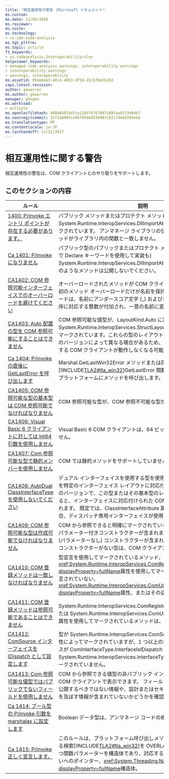 ```yaml
---
title: "相互運用性の警告 |Microsoft ドキュメント"
ms.custom: 
ms.date: 11/04/2016
ms.reviewer: 
ms.suite: 
ms.technology:
- vs-ide-code-analysis
ms.tgt_pltfrm: 
ms.topic: article
f1_keywords:
- vs.codeanalysis.Interoperabilityrules
helpviewer_keywords:
- managed code analysis warnings, interoperability warnings
- interoperability warnings
- warnings, interoperability
ms.assetid: 95de6eb3-40c4-4063-9f59-25cb70e3b2b3
caps.latest.revision: 
author: gewarren
ms.author: gewarren
manager: ghogen
ms.workload:
- multiple
ms.openlocfilehash: 9d8a0587bdfce2284f4767087c88faab573e04b7
ms.sourcegitcommit: 32f1a690fc445f9586d53698fc82c7debd784eeb
ms.translationtype: MT
ms.contentlocale: ja-JP
ms.lasthandoff: 12/22/2017
---
```

# <a name="interoperability-warnings"></a>相互運用性に関する警告
相互運用性の警告は、COM クライアントとのやり取りをサポートします。  
  
## <a name="in-this-section"></a>このセクションの内容  
  
|ルール|説明|  
|----------|-----------------|  
|[1400: P/invoke エントリ ポイントが存在する必要があります。](../code-quality/ca1400-p-invoke-entry-points-should-exist.md)|パブリック メソッドまたはプロテクト メソッドが System.Runtime.InteropServices.DllImportAttribute 属性を使用してマークされています。 アンマネージ ライブラリの位置を特定できないか、メソッドがライブラリ内の関数と一致しません。|  
|[Ca 1401: P/invoke になりません](../code-quality/ca1401-p-invokes-should-not-be-visible.md)|パブリック型のパブリックまたはプロテクト メソッドには、(Visual Basic で Declare キーワードを使用して実装も) System.Runtime.InteropServices.DllImportAttribute 属性があります。 このようなメソッドは公開しないでください。|  
|[CA1402: COM 参照可能インターフェイスでのオーバーロードを避けてください](../code-quality/ca1402-avoid-overloads-in-com-visible-interfaces.md)|オーバーロードされたメソッドが COM クライアントに公開されると、最初のメソッド オーバーロードだけが名前を保持します。 後続のオーバーロードは、名前にアンダースコア文字 (_) およびオーバーロードの宣言の順序に対応する整数が付加され、一意の名前に変更されます。|  
|[CA1403: Auto 配置の型を COM 参照可能にすることはできません](../code-quality/ca1403-auto-layout-types-should-not-be-com-visible.md)|COM 参照可能な値型が、LayoutKind.Auto に設定された System.Runtime.InteropServices.StructLayoutAttribute 属性を使用してマークされています。これらの型のレイアウトは [!INCLUDE[dnprdnshort](../code-quality/includes/dnprdnshort_md.md)] のバージョンによって異なる場合があるため、特定のレイアウトを必要とする COM クライアントが動作しなくなる可能性があります。|  
|[Ca 1404: P/invoke の直後に GetLastError を呼び出します](../code-quality/ca1404-call-getlasterror-immediately-after-p-invoke.md)|Marshal.GetLastWin32Error メソッドまたは同等の呼び出しが行われた[!INCLUDE[TLA2#tla_win32](../code-quality/includes/tla2sharptla_win32_md.md)]GetLastError 関数が、直前の呼び出しでは、プラットフォームにメソッドを呼び出します。|  
|[CA1405: COM 参照可能な型の基本型は COM 参照可能でなければなりません](../code-quality/ca1405-com-visible-type-base-types-should-be-com-visible.md)|COM 参照可能な型が、COM 参照不可能な型から派生しています。|  
|[CA1406: Visual Basic 6 クライアントに対しては Int64 引数を使用しません](../code-quality/ca1406-avoid-int64-arguments-for-visual-basic-6-clients.md)|Visual Basic 6 COM クライアントは、64 ビット整数値にアクセスできません。|  
|[CA1407: Com 参照可能な型で静的メンバーを使用しません](../code-quality/ca1407-avoid-static-members-in-com-visible-types.md)|COM では静的メソッドをサポートしていません。|  
|[CA1408: AutoDual ClassInterfaceType を使用しないでください](../code-quality/ca1408-do-not-use-autodual-classinterfacetype.md)|デュアル インターフェイスを使用する型を使用することで、クライアントを特定のインターフェイス レイアウトに対応付けることができます。 将来のバージョンで、この型またはその基本型のレイアウトに変更が加えられると、インターフェイスに対応付けられた COM クライアントが切り離されます。 既定では、ClassInterfaceAttribute 属性が指定されていない場合、ディスパッチ専用インターフェイスが使用されます。|  
|[CA1409: COM 参照可能な型は作成可能でなければなりません](../code-quality/ca1409-com-visible-types-should-be-creatable.md)|COM から参照できると明確にマークされている参照型に、パブリックのパラメーター付きコンストラクターが含まれますが、パブリックの既定 (パラメーターなし) コンストラクターが含まれません。 パブリックの既定コンストラクターがない型は、COM クライアントで作成できません。|  
|[CA1410: COM 登録メソッドは一致しなければなりません](../code-quality/ca1410-com-registration-methods-should-be-matched.md)|型宣言を使用してマークされているメソッド、<xref:System.Runtime.InteropServices.ComRegisterFunctionAttribute?displayProperty=fullName>属性を使用してマークされているメソッドで宣言されていない、<xref:System.Runtime.InteropServices.ComUnregisterFunctionAttribute?displayProperty=fullName>属性、またはその逆です。|  
|[CA1411: COM 登録メソッドは参照可能であることはできません](../code-quality/ca1411-com-registration-methods-should-not-be-visible.md)|System.Runtime.InteropServices.ComRegisterFunctionAttribute 属性または System.Runtime.InteropServices.ComUnregisterFunctionAttribute 属性を使用してマークされているメソッドは、外部から参照可能です。|  
|[CA1412: ComSource インターフェイスを IDispatch として設定します](../code-quality/ca1412-mark-comsource-interfaces-as-idispatch.md)|型が System.Runtime.InteropServices.ComSourceInterfacesAttribute 属性によってマークされていますが、1 つ以上の指定されたインターフェイスが ComInterfaceType.InterfaceIsIDispatch に設定された System.Runtime.InteropServices.InterfaceTypeAttribute 属性によってマークされていません。|  
|[CA1413: Com 参照可能な値型ではパブリックでないフィールドを使用しません](../code-quality/ca1413-avoid-non-public-fields-in-com-visible-value-types.md)|COM から参照できる値型の非パブリック インスタンス フィールドは、COM クライアントで表示できます。 フィールドの内容をレビューして、公開するべきではない情報や、設計またはセキュリティに意図しない影響を及ぼす情報が含まれていないかどうかを確認してください。|  
|[Ca 1414: ブール型の P/invoke 引数を marshalas に設定します](../code-quality/ca1414-mark-boolean-p-invoke-arguments-with-marshalas.md)|Boolean データ型は、アンマネージ コードの複数の表現を持っています。|  
|[Ca 1415: P/invoke 正しく宣言します。](../code-quality/ca1415-declare-p-invokes-correctly.md)|このルールは、プラットフォーム呼び出しメソッド宣言をターゲットとする検索[!INCLUDE[TLA2#tla_win32](../code-quality/includes/tla2sharptla_win32_md.md)]を OVERLAPPED へのポインターを持つ関数パラメーターを構造体であり、対応するマネージ パラメーターいないへのポインター、<xref:System.Threading.NativeOverlapped?displayProperty=fullName>構造体。|